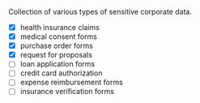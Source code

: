 Collection of various types of sensitive corporate data.

- [x] health insurance claims
- [x] medical consent forms
- [x] purchase order forms
- [x] request for proposals
- [ ] loan application forms
- [ ] credit card authorization
- [ ] expense reimbursement forms
- [ ] insurance verification forms
